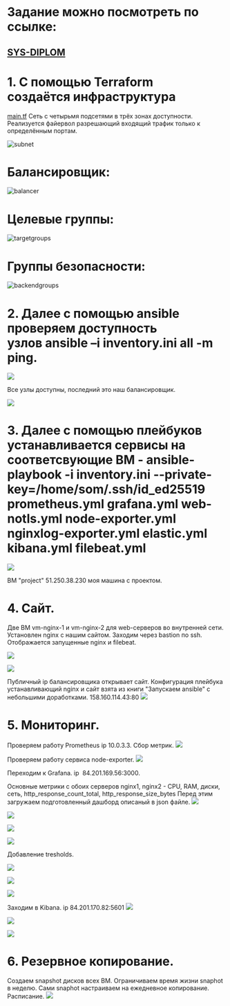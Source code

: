 # Задание можно посмотреть по ссылке:
## [SYS-DIPLOM](https://github.com/netology-code/sys-diplom)

# 1. С помощью Terraform создаётся инфраструктура 
[main.tf](https://github.com/AlexanderSomkin/diplom/blob/main/main.tf)
Сеть с четырьмя подсетями в трёх зонах доступности. Реализуется файервол разрешающий входящий трафик только к определённым портам.

![subnet](https://github.com/AlexanderSomkin/diplom/blob/main/screenshots/subnets.png)
# Балансировщик:
![balancer](https://github.com/AlexanderSomkin/diplom/blob/main/screenshots/balancer_1.png)
# Целевые группы:
![targetgroups](https://github.com/AlexanderSomkin/diplom/blob/main/screenshots/balancer_2.png)
# Группы безопасности:
![backendgroups](https://github.com/AlexanderSomkin/diplom/blob/main/screenshots/security.png)
# 2. Далее с помощью ansible проверяем доступность узлов ansible –i inventory.ini all -m ping.
![](https://github.com/AlexanderSomkin/diplom/blob/main/screenshots/ansible_ping.png)

Все узлы доступны, последний это наш балансировщик.

![](https://github.com/AlexanderSomkin/diplom/blob/main/screenshots/outputs.png)

# 3. Далее с помощью плейбуков устанавливается сервисы на соответсвующие ВМ - ansible-playbook -i inventory.ini --private-key=/home/som/.ssh/id_ed25519 prometheus.yml grafana.yml web-notls.yml node-exporter.yml nginxlog-exporter.yml elastic.yml kibana.yml filebeat.yml
![](https://github.com/AlexanderSomkin/diplom/blob/main/screenshots/yandex_vms.png)

ВМ "project" 51.250.38.230 моя машина с проектом.

# 4. Cайт.

Две ВМ vm-nginx-1 и vm-nginx-2 для web-серверов во внутренней сети. Установлен nginx с нашим сайтом. Заходим через bastion по ssh. Отображается запущенные nginx и filebeat.

![](https://github.com/AlexanderSomkin/diplom/blob/main/screenshots/ssh_1.png)

![](https://github.com/AlexanderSomkin/diplom/blob/main/screenshots/ssh_2.png)

Публичный ip балансировщика открывает сайт. Конфигурация плейбука устанавливающий nginx и сайт взята из книги "Запускаем ansible" с небольшими доработками.
158.160.114.43:80 
![](https://github.com/AlexanderSomkin/diplom/blob/main/screenshots/ngnix.png)

# 5. Мониторинг.
Проверяем работу Prometheus ip 10.0.3.3.
Сбор метрик.
![](https://github.com/AlexanderSomkin/diplom/blob/main/screenshots/metrics.png)

Проверяем работу сервиса node-exporter.
![](https://github.com/AlexanderSomkin/diplom/blob/main/screenshots/node.png)

Переходим к Grafana. ip  84.201.169.56:3000.

Основные метрики с обоих серверов nginx1, nginx2 - CPU, RAM, диски, сеть, http_response_count_total, http_response_size_bytes
Перед этим загружаем подготовленный дашборд описаный в json файле.
![](https://github.com/AlexanderSomkin/diplom/blob/main/screenshots/dashboard.png)

![](https://github.com/AlexanderSomkin/diplom/blob/main/screenshots/grafana_1.png)

![](https://github.com/AlexanderSomkin/diplom/blob/main/screenshots/grafana_2.png)

![](https://github.com/AlexanderSomkin/diplom/blob/main/screenshots/grafana_3.png)

Добавление tresholds.

![](https://github.com/AlexanderSomkin/diplom/blob/main/screenshots/tresholds.png)

![](https://github.com/AlexanderSomkin/diplom/blob/main/screenshots/tresholds_2.png)

![](https://github.com/AlexanderSomkin/diplom/blob/main/screenshots/tresholds_3.png)

Заходим в Kibana. ip 84.201.170.82:5601
![](https://github.com/AlexanderSomkin/diplom/blob/main/screenshots/kibana_1.png)

![](https://github.com/AlexanderSomkin/diplom/blob/main/screenshots/kibana_2.png)

![](https://github.com/AlexanderSomkin/diplom/blob/main/screenshots/kibana_3.png)

# 6. Резервное копирование. 
Создаем snapshot дисков всех ВМ. Ограничиваем время жизни snaphot в неделю. Сами snaphot настраиваем на ежедневное копирование.
Расписание.
![](https://github.com/AlexanderSomkin/diplom/blob/main/screenshots/snapshot.png)




